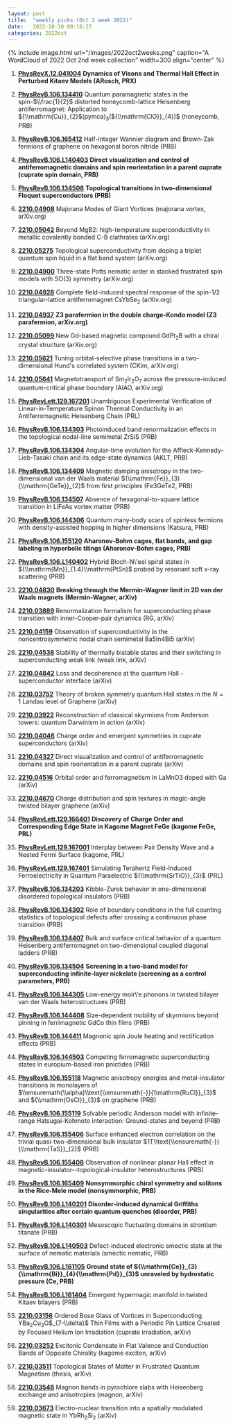 ```yaml
---
layout: post
title:  "weekly picks (Oct 2 week 2022)"
date:   2022-10-10 00:16:27
categories: 2022oct
---
```


{% include image.html url="/images/2022oct2weeks.png" caption="A WordCloud of 2022 Oct 2nd week collection" width=300 align="center" %}


1. **[PhysRevX.12.041004](https://link.aps.org/doi/10.1103/PhysRevX.12.041004)** **Dynamics of Visons and Thermal Hall Effect in Perturbed Kitaev Models (ARosch, PRX)**

1. **[PhysRevB.106.134410](https://link.aps.org/doi/10.1103/PhysRevB.106.134410)** Quantum paramagnetic states in the spin-$\\frac{1}{2}$ distorted honeycomb-lattice Heisenberg antiferromagnet: Application to ${\\mathrm{Cu}}_{2}$(pymca)${}_{3}$(${\\mathrm{ClO}}_{4})$ (honeycomb, PRB)

1. **[PhysRevB.106.165412](https://link.aps.org/doi/10.1103/PhysRevB.106.165412)** Half-integer Wannier diagram and Brown-Zak fermions of graphene on hexagonal boron nitride (PRB)

1. **[PhysRevB.106.L140403](https://link.aps.org/doi/10.1103/PhysRevB.106.L140403)** **Direct visualization and control of antiferromagnetic domains and spin reorientation in a parent cuprate (cuprate spin domain, PRB)**

1. **[PhysRevB.106.134508](https://journals.aps.org/prb/abstract/10.1103/PhysRevB.106.134508)** **Topological transitions in two-dimensional Floquet superconductors (PRB)**


1. **[2210.04908](http://arxiv.org/abs/2210.04908)** Majorana Modes of Giant Vortices (majorana vortex, arXiv.org)

1. **[2210.05042](http://arxiv.org/abs/2210.05042)** Beyond MgB2: high-temperature superconductivity in metallic covalently bonded C-B clathrates (arXiv.org)

1. **[2210.05275](http://arxiv.org/abs/2210.05275)** Topological superconductivity from doping a triplet quantum spin liquid in a flat band system (arXiv.org)

1. **[2210.04900](http://arxiv.org/abs/2210.04900)** Three-state Potts nematic order in stacked frustrated spin models with SO(3) symmetry (arXiv.org)

1. **[2210.04928](http://arxiv.org/abs/2210.04928)** Complete field-induced spectral response of the spin-1/2 triangular-lattice antiferromagnet CsYbSe$_2$ (arXiv.org)

1. **[2210.04937](http://arxiv.org/abs/2210.04937)** **Z3 parafermion in the double charge-Kondo model (Z3 parafermion, arXiv.org)**

1. **[2210.05099](http://arxiv.org/abs/2210.05099)** New Gd-based magnetic compound GdPt$_2$B with a chiral crystal structure (arXiv.org)

1. **[2210.05621](http://arxiv.org/abs/2210.05621)** Tuning orbital-selective phase transitions in a two-dimensional Hund's correlated system (CKim, arXiv.org)

1. **[2210.05641](http://arxiv.org/abs/2210.05641)** Magnetotransport of Sm$_2$Ir$_2$O$_7$ across the pressure-induced quantum-critical phase boundary (AIAO, arXiv.org)

1. **[PhysRevLett.129.167201](https://link.aps.org/doi/10.1103/PhysRevLett.129.167201)** Unambiguous Experimental Verification of Linear-in-Temperature Spinon Thermal Conductivity in an Antiferromagnetic Heisenberg Chain (PRL)

1. **[PhysRevB.106.134303](https://link.aps.org/doi/10.1103/PhysRevB.106.134303)** Photoinduced band renormalization effects in the topological nodal-line semimetal ZrSiS (PRB)

1. **[PhysRevB.106.134304](https://link.aps.org/doi/10.1103/PhysRevB.106.134304)** Angular-time evolution for the Affleck-Kennedy-Lieb-Tasaki chain and its edge-state dynamics (AKLT, PRB)

1. **[PhysRevB.106.134409](https://link.aps.org/doi/10.1103/PhysRevB.106.134409)** Magnetic damping anisotropy in the two-dimensional van der Waals material ${\\mathrm{Fe}}_{3}{\\mathrm{GeTe}}_{2}$ from first principles (Fe3GeTe2, PRB)

1. **[PhysRevB.106.134507](https://link.aps.org/doi/10.1103/PhysRevB.106.134507)** Absence of hexagonal-to-square lattice transition in LiFeAs vortex matter (PRB)

1. **[PhysRevB.106.144306](https://link.aps.org/doi/10.1103/PhysRevB.106.144306)** Quantum many-body scars of spinless fermions with density-assisted hopping in higher dimensions (Katsura, PRB)

1. **[PhysRevB.106.155120](https://link.aps.org/doi/10.1103/PhysRevB.106.155120)** **Aharonov-Bohm cages, flat bands, and gap labeling in hyperbolic tilings (Aharonov-Bohm cages, PRB)**

1. **[PhysRevB.106.L140402](https://link.aps.org/doi/10.1103/PhysRevB.106.L140402)** Hybrid Bloch-N\\'eel spiral states in ${\\mathrm{Mn}}_{1.4}\\mathrm{PtSn}$ probed by resonant soft x-ray scattering (PRB)



1. **[2210.04830](http://arxiv.org/abs/2210.04830)** **Breaking through the Mermin-Wagner limit in 2D van der Waals magnets (Mermin-Wagner, arXiv)**


1. **[2210.03889](http://arxiv.org/abs/2210.03889)** Renormalization formalism for superconducting phase transition with inner-Cooper-pair dynamics (RG, arXiv)

1. **[2210.04159](http://arxiv.org/abs/2210.04159)** Observation of superconductivity in the noncentrosymmetric nodal chain semimetal Ba5In4Bi5 (arXiv)

1. **[2210.04538](http://arxiv.org/abs/2210.04538)** Stability of thermally bistable states and their switching in superconducting weak link (weak link, arXiv)

1. **[2210.04842](http://arxiv.org/abs/2210.04842)** Loss and decoherence at the quantum Hall - superconductor interface (arXiv)




1. **[2210.03752](http://arxiv.org/abs/2210.03752)** Theory of broken symmetry quantum Hall states in the $N=1$ Landau level of Graphene (arXiv)

1. **[2210.03922](http://arxiv.org/abs/2210.03922)** Reconstruction of classical skyrmions from Anderson towers: quantum Darwinism in action (arXiv)

1. **[2210.04046](http://arxiv.org/abs/2210.04046)** Charge order and emergent symmetries in cuprate superconductors (arXiv)

1. **[2210.04327](http://arxiv.org/abs/2210.04327)** Direct visualization and control of antiferromagnetic domains and spin reorientation in a parent cuprate (arXiv)

1. **[2210.04516](http://arxiv.org/abs/2210.04516)** Orbital order and ferromagnetism in LaMnO3 doped with Ga (arXiv)

1. **[2210.04670](http://arxiv.org/abs/2210.04670)** Charge distribution and spin textures in magic-angle twisted bilayer graphene (arXiv)



1. **[PhysRevLett.129.166401](https://link.aps.org/doi/10.1103/PhysRevLett.129.166401)** **Discovery of Charge Order and Corresponding Edge State in Kagome Magnet FeGe (kagome FeGe, PRL)**

1. **[PhysRevLett.129.167001](https://link.aps.org/doi/10.1103/PhysRevLett.129.167001)** Interplay between Pair Density Wave and a Nested Fermi Surface (kagome, PRL)

1. **[PhysRevLett.129.167401](https://link.aps.org/doi/10.1103/PhysRevLett.129.167401)** Simulating Terahertz Field-Induced Ferroelectricity in Quantum Paraelectric ${\\mathrm{SrTiO}}_{3}$ (PRL)

1. **[PhysRevB.106.134203](https://link.aps.org/doi/10.1103/PhysRevB.106.134203)** Kibble-Zurek behavior in one-dimensional disordered topological insulators (PRB)

1. **[PhysRevB.106.134302](https://link.aps.org/doi/10.1103/PhysRevB.106.134302)** Role of boundary conditions in the full counting statistics of topological defects after crossing a continuous phase transition (PRB)

1. **[PhysRevB.106.134407](https://link.aps.org/doi/10.1103/PhysRevB.106.134407)** Bulk and surface critical behavior of a quantum Heisenberg antiferromagnet on two-dimensional coupled diagonal ladders (PRB)

1. **[PhysRevB.106.134504](https://link.aps.org/doi/10.1103/PhysRevB.106.134504)** **Screening in a two-band model for superconducting infinite-layer nickelate (screening as a control parameters, PRB)**

1. **[PhysRevB.106.144305](https://link.aps.org/doi/10.1103/PhysRevB.106.144305)** Low-energy moir\\'e phonons in twisted bilayer van der Waals heterostructures (PRB)

1. **[PhysRevB.106.144408](https://link.aps.org/doi/10.1103/PhysRevB.106.144408)** Size-dependent mobility of skyrmions beyond pinning in ferrimagnetic GdCo thin films (PRB)

1. **[PhysRevB.106.144411](https://link.aps.org/doi/10.1103/PhysRevB.106.144411)** Magnonic spin Joule heating and rectification effects (PRB)

1. **[PhysRevB.106.144503](https://link.aps.org/doi/10.1103/PhysRevB.106.144503)** Competing ferromagnetic superconducting states in europium-based iron pnictides (PRB)

1. **[PhysRevB.106.155118](https://link.aps.org/doi/10.1103/PhysRevB.106.155118)** Magnetic anisotropy energies and metal-insulator transitions in monolayers of $\\ensuremath{\\alpha}\\text{\\ensuremath{-}}{\\mathrm{RuCl}}_{3}$ and ${\\mathrm{OsCl}}_{3}$ on graphene (PRB)

1. **[PhysRevB.106.155119](https://link.aps.org/doi/10.1103/PhysRevB.106.155119)** Solvable periodic Anderson model with infinite-range Hatsugai-Kohmoto interaction: Ground-states and beyond (PRB)

1. **[PhysRevB.106.155406](https://link.aps.org/doi/10.1103/PhysRevB.106.155406)** Surface enhanced electron correlation on the trivial quasi-two-dimensional bulk insulator $1T\\text{\\ensuremath{-}}{\\mathrm{TaS}}_{2}$ (PRB)

1. **[PhysRevB.106.155408](https://link.aps.org/doi/10.1103/PhysRevB.106.155408)** Observation of nonlinear planar Hall effect in magnetic-insulator--topological-insulator heterostructures (PRB)

1. **[PhysRevB.106.165409](https://link.aps.org/doi/10.1103/PhysRevB.106.165409)** **Nonsymmorphic chiral symmetry and solitons in the Rice-Mele model (nonsymmorphic, PRB)**

1. **[PhysRevB.106.L140201](https://link.aps.org/doi/10.1103/PhysRevB.106.L140201)** **Disorder-induced dynamical Griffiths singularities after certain quantum quenches (disorder, PRB)**

1. **[PhysRevB.106.L140301](https://link.aps.org/doi/10.1103/PhysRevB.106.L140301)** Mesoscopic fluctuating domains in strontium titanate (PRB)

1. **[PhysRevB.106.L140503](https://link.aps.org/doi/10.1103/PhysRevB.106.L140503)** Defect-induced electronic smectic state at the surface of nematic materials (smectic nematic, PRB)

1. **[PhysRevB.106.L161105](https://link.aps.org/doi/10.1103/PhysRevB.106.L161105)** **Ground state of ${\\mathrm{Ce}}_{3}{\\mathrm{Bi}}_{4}{\\mathrm{Pd}}_{3}$ unraveled by hydrostatic pressure (Ce, PRB)**

1. **[PhysRevB.106.L161404](https://link.aps.org/doi/10.1103/PhysRevB.106.L161404)** Emergent hypermagic manifold in twisted Kitaev bilayers (PRB)




1. **[2210.03156](http://arxiv.org/abs/2210.03156)** Ordered Bose Glass of Vortices in Superconducting YBa$_{2}$Cu$_{3}$O$_{7-\\delta}$ Thin Films with a Periodic Pin Lattice Created by Focused Helium Ion Irradiation (cuprate irradiation, arXiv)

1. **[2210.03252](http://arxiv.org/abs/2210.03252)** Excitonic Condensate in Flat Valence and Conduction Bands of Opposite Chirality (kagome exciton, arXiv)

1. **[2210.03511](http://arxiv.org/abs/2210.03511)** Topological States of Matter in Frustrated Quantum Magnetism (thesis, arXiv)

1. **[2210.03548](http://arxiv.org/abs/2210.03548)** Magnon bands in pyrochlore slabs with Heisenberg exchange and anisotropies (magnon, arXiv)

1. **[2210.03673](http://arxiv.org/abs/2210.03673)** Electro-nuclear transition into a spatially modulated magnetic state in YbRh$_2$Si$_2$ (arXiv)
